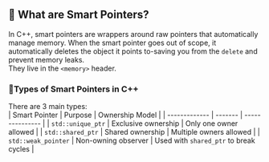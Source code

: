 ## 🧠 What are Smart Pointers?
In C++, smart pointers are wrappers around raw pointers that automatically manage memory. When the smart pointer goes out of scope, it automatically deletes the object it points to-saving you from the `delete` and prevent memory leaks.<br>
They live in the `<memory>` header.

### 🧾Types of Smart Pointers in C++
There are 3 main types:<br>
| Smart Pointer | Purpose | Ownership Model |
| ------------- | ------- | --------------- |
| `std::unique_ptr` | Exclusive ownership | Only one owner allowed |
| `std::shared_ptr` | Shared ownership | Multiple owners allowed |
| `std::weak_pointer` | Non-owning observer | Used with `shared_ptr` to break cycles |